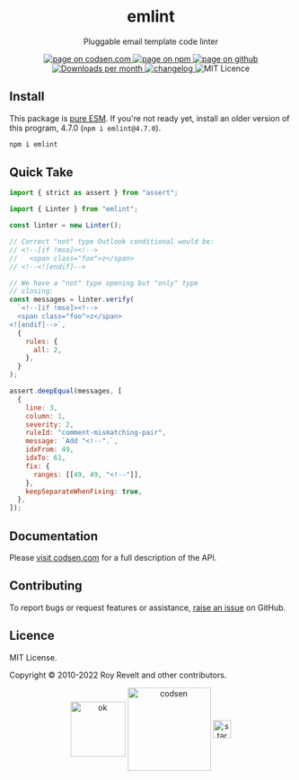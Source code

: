 <h1 align="center">emlint</h1>

<p align="center">Pluggable email template code linter</p>

<p align="center">
  <a href="https://codsen.com/os/emlint" rel="nofollow noreferrer noopener">
    <img src="https://img.shields.io/badge/-codsen-blue?style=flat-square" alt="page on codsen.com">
  </a>
  <a href="https://www.npmjs.com/package/emlint" rel="nofollow noreferrer noopener">
    <img src="https://img.shields.io/badge/-npm-blue?style=flat-square" alt="page on npm">
  </a>
  <a href="https://github.com/codsen/codsen/tree/main/packages/emlint" rel="nofollow noreferrer noopener">
    <img src="https://img.shields.io/badge/-github-blue?style=flat-square" alt="page on github">
  </a>
  <a href="https://npmcharts.com/compare/emlint?interval=30" rel="nofollow noreferrer noopener" target="_blank">
    <img src="https://img.shields.io/npm/dm/emlint.svg?style=flat-square" alt="Downloads per month">
  </a>
  <a href="https://codsen.com/os/emlint/changelog" rel="nofollow noreferrer noopener">
    <img src="https://img.shields.io/badge/changelog-here-brightgreen?style=flat-square" alt="changelog">
  </a>
  <img src="https://img.shields.io/badge/licence-MIT-brightgreen.svg?style=flat-square" alt="MIT Licence">
</p>

## Install

This package is [pure ESM](https://gist.github.com/sindresorhus/a39789f98801d908bbc7ff3ecc99d99c). If you're not ready yet, install an older version of this program, 4.7.0 (`npm i emlint@4.7.0`).

```bash
npm i emlint
```

## Quick Take

```js
import { strict as assert } from "assert";

import { Linter } from "emlint";

const linter = new Linter();

// Correct "not" type Outlook conditional would be:
// <!--[if !mso]><!-->
//   <span class="foo">z</span>
// <!--<![endif]-->

// We have a "not" type opening but "only" type
// closing:
const messages = linter.verify(
  `<!--[if !mso]><!-->
  <span class="foo">z</span>
<![endif]-->`,
  {
    rules: {
      all: 2,
    },
  }
);

assert.deepEqual(messages, [
  {
    line: 3,
    column: 1,
    severity: 2,
    ruleId: "comment-mismatching-pair",
    message: `Add "<!--".`,
    idxFrom: 49,
    idxTo: 61,
    fix: {
      ranges: [[49, 49, "<!--"]],
    },
    keepSeparateWhenFixing: true,
  },
]);
```

## Documentation

Please [visit codsen.com](https://codsen.com/os/emlint/) for a full description of the API.

## Contributing

To report bugs or request features or assistance, [raise an issue](https://github.com/codsen/codsen/issues/new/choose) on GitHub.

## Licence

MIT License.

Copyright © 2010-2022 Roy Revelt and other contributors.

<p align="center"><img src="https://codsen.com/images/png-codsen-ok.png" width="98" alt="ok" align="center"> <img src="https://codsen.com/images/png-codsen-1.png" width="148" alt="codsen" align="center"> <img src="https://codsen.com/images/png-codsen-star-small.png" width="32" alt="star" align="center"></p>
